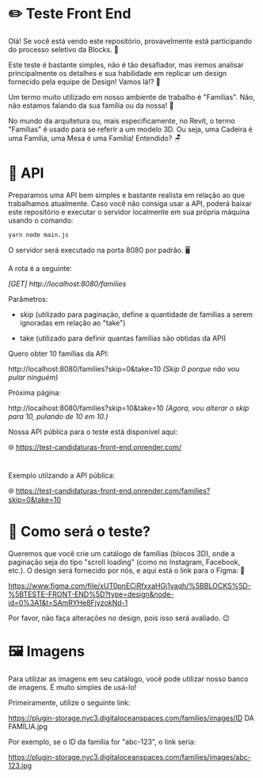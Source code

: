 
# ✏️ Teste Front End 

Olá! Se você está vendo este repositório, provavelmente está participando do processo seletivo da Blocks. 🧱

Este teste é bastante simples, não é tão desafiador, mas iremos analisar principalmente os detalhes e sua habilidade em replicar um design fornecido pela equipe de Design! Vamos lá!? 💪

Um termo muito utilizado em nosso ambiente de trabalho é "Famílias". Não, não estamos falando da sua família ou da nossa! 🤗

No mundo da arquitetura ou, mais especificamente, no Revit, o termo "Famílias" é usado para se referir a um modelo 3D. Ou seja, uma Cadeira é uma Família, uma Mesa é uma Família! Entendido? 🪑


# 📎 API

Preparamos uma API bem simples e bastante realista em relação ao que trabalhamos atualmente. Caso você não consiga usar a API, poderá baixar este repositório e executar o servidor localmente em sua própria máquina usando o comando:

`yarn node main.js`

O servidor será executado na porta 8080 por padrão. 🖥️

A rota é a seguinte:

*[GET] http://localhost:8080/families*

Parâmetros:

- skip (utilizado para paginação, define a quantidade de famílias a serem ignoradas em relação ao "take")

- take (utilizado para definir quantas famílias são obtidas da API)

Quero obter 10 famílias da API:

http://localhost:8080/families?skip=0&take=10 *(Skip 0 porque não vou pular ninguém)*

Próxima página:

http://localhost:8080/families?skip=10&take=10 *(Agora, vou alterar o skip para 10, pulando de 10 em 10.)*

Nossa API pública para o teste está disponível aqui:

🌐 https://test-candidaturas-front-end.onrender.com/
#

Exemplo utilzando a API pública:

🌐 https://test-candidaturas-front-end.onrender.com/families?skip=0&take=10

##
# 📜 Como será o teste?

Queremos que você crie um catálogo de famílias (blocos 3D), onde a paginação seja do tipo "scroll loading" (como no Instagram, Facebook, etc.). O design será fornecido por nós, e aqui está o link para o Figma: 🎨


https://www.figma.com/file/xUT0pnECiRfxxaHGj1yaqh/%5BBLOCKS%5D-%5BTESTE-FRONT-END%5D?type=design&node-id=0%3A1&t=SAmRYHe8FjyzokNd-1


Por favor, não faça alterações no design, pois isso será avaliado. 😉


##
# 🖼️ Imagens

Para utilizar as imagens em seu catálogo, você pode utilizar nosso banco de imagens. É muito simples de usá-lo!

Primeiramente, utilize o seguinte link:

https://plugin-storage.nyc3.digitaloceanspaces.com/families/images/ID DA FAMÍLIA.jpg

Por exemplo, se o ID da família for "abc-123", o link seria:

https://plugin-storage.nyc3.digitaloceanspaces.com/families/images/abc-123.jpg
